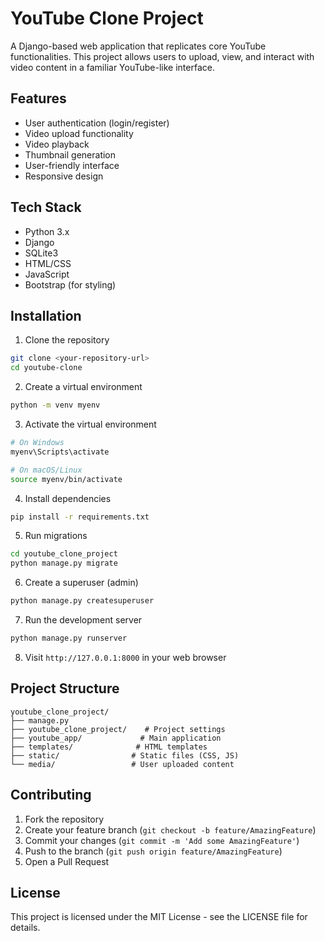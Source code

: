 # YouTube Clone Project

A Django-based web application that replicates core YouTube functionalities. This project allows users to upload, view, and interact with video content in a familiar YouTube-like interface.

## Features

- User authentication (login/register)
- Video upload functionality
- Video playback
- Thumbnail generation
- User-friendly interface
- Responsive design

## Tech Stack

- Python 3.x
- Django
- SQLite3
- HTML/CSS
- JavaScript
- Bootstrap (for styling)

## Installation

1. Clone the repository
```bash
git clone <your-repository-url>
cd youtube-clone
```

2. Create a virtual environment
```bash
python -m venv myenv
```

3. Activate the virtual environment
```bash
# On Windows
myenv\Scripts\activate

# On macOS/Linux
source myenv/bin/activate
```

4. Install dependencies
```bash
pip install -r requirements.txt
```

5. Run migrations
```bash
cd youtube_clone_project
python manage.py migrate
```

6. Create a superuser (admin)
```bash
python manage.py createsuperuser
```

7. Run the development server
```bash
python manage.py runserver
```

8. Visit `http://127.0.0.1:8000` in your web browser

## Project Structure

```
youtube_clone_project/
├── manage.py
├── youtube_clone_project/    # Project settings
├── youtube_app/             # Main application
├── templates/              # HTML templates
├── static/                # Static files (CSS, JS)
└── media/                 # User uploaded content
```

## Contributing

1. Fork the repository
2. Create your feature branch (`git checkout -b feature/AmazingFeature`)
3. Commit your changes (`git commit -m 'Add some AmazingFeature'`)
4. Push to the branch (`git push origin feature/AmazingFeature`)
5. Open a Pull Request

## License

This project is licensed under the MIT License - see the LICENSE file for details. 